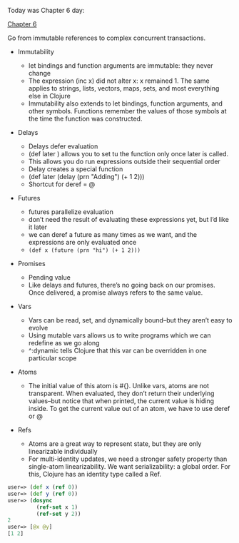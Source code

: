 Today was Chapter 6 day:

[Chapter 6](https://aphyr.com/posts/306-clojure-from-the-ground-up-state)

Go from immutable references to complex concurrent transactions.

- Immutability 
    - let bindings and function arguments are immutable: they never change
    - The expression (inc x) did not alter x: x remained 1. The same applies to strings, lists, vectors, maps, sets, and most everything else in Clojure
    - Immutability also extends to let bindings, function arguments, and other symbols. Functions remember the values of those symbols at the time the function was constructed.

- Delays
    - Delays defer evaluation
    - (def later  ) allows you to set tu the function only once later is called.
    - This allows you do run expressions outside their sequential order
    - Delay creates a special function
    - (def later (delay (prn "Adding") (+ 1 2)))
    - Shortcut for deref = @

- Futures
    - futures parallelize evaluation
    - don’t need the result of evaluating these expressions yet, but I’d like it later
    - we can deref a future as many times as we want, and the expressions are only evaluated once
    - `(def x (future (prn "hi") (+ 1 2)))`

- Promises
    - Pending value
    - Like delays and futures, there’s no going back on our promises. Once delivered, a promise always refers to the same value.

- Vars
    - Vars can be read, set, and dynamically bound–but they aren’t easy to evolve
    - Using mutable vars allows us to write programs which we can redefine as we go along
    - ^:dynamic tells Clojure that this var can be overridden in one particular scope

- Atoms
    - The initial value of this atom is #{}. Unlike vars, atoms are not transparent. When evaluated, they don’t return their underlying values–but notice that when printed, the current value is hiding inside. To get the current value out of an atom, we have to use deref or @

- Refs
    - Atoms are a great way to represent state, but they are only linearizable individually
    - For multi-identity updates, we need a stronger safety property than single-atom linearizability. We want serializability: a global order. For this, Clojure has an identity type called a Ref.

```Clojure
user=> (def x (ref 0))
user=> (def y (ref 0))
user=> (dosync
         (ref-set x 1)
         (ref-set y 2))
2
user=> [@x @y]
[1 2]
```
